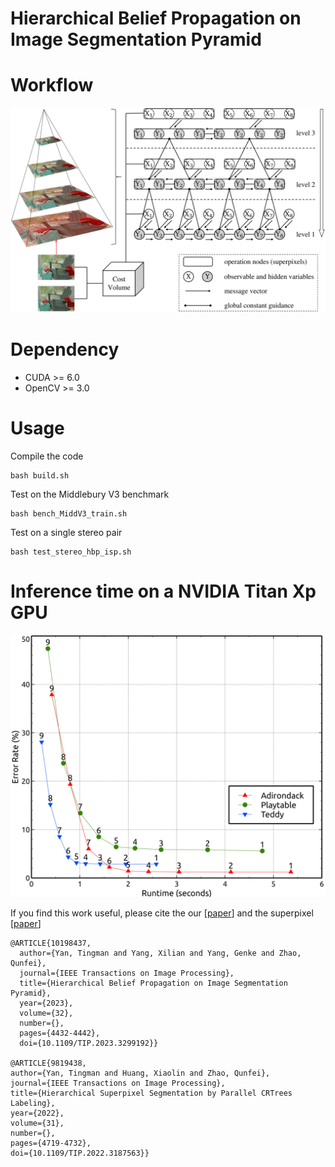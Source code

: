 # Hierarchical Belief Propagation on Image Segmentation Pyramid
# Workflow
![HBP-ISP](workflow.png)
# Dependency
- CUDA >= 6.0
- OpenCV >= 3.0
# Usage
Compile the code
```
bash build.sh
```
Test on the Middlebury V3 benchmark
```
bash bench_MiddV3_train.sh
```
Test on a single stereo pair
```
bash test_stereo_hbp_isp.sh
```
# Inference time on a NVIDIA Titan Xp GPU
![Runtime](runtime.png)

If you find this work useful, please cite the our [[paper](https://ieeexplore.ieee.org/document/10198437)] and the superpixel [[paper](https://ieeexplore.ieee.org/document/9819438)] 
```
@ARTICLE{10198437,
  author={Yan, Tingman and Yang, Xilian and Yang, Genke and Zhao, Qunfei},
  journal={IEEE Transactions on Image Processing}, 
  title={Hierarchical Belief Propagation on Image Segmentation Pyramid}, 
  year={2023},
  volume={32},
  number={},
  pages={4432-4442},
  doi={10.1109/TIP.2023.3299192}}

@ARTICLE{9819438,
author={Yan, Tingman and Huang, Xiaolin and Zhao, Qunfei},
journal={IEEE Transactions on Image Processing},
title={Hierarchical Superpixel Segmentation by Parallel CRTrees Labeling},
year={2022},
volume={31},
number={},
pages={4719-4732},
doi={10.1109/TIP.2022.3187563}}
```
